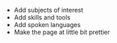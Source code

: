 
- Add subjects of interest
- Add skills and tools
- Add spoken languages
- Make the page at little bit prettier
